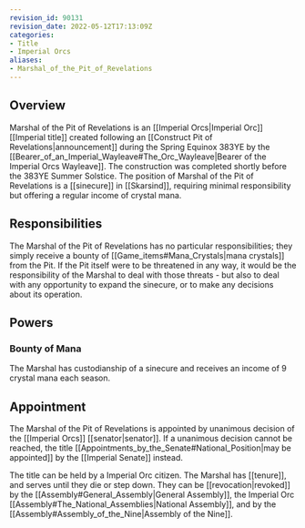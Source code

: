 ```yaml
---
revision_id: 90131
revision_date: 2022-05-12T17:13:09Z
categories:
- Title
- Imperial Orcs
aliases:
- Marshal_of_the_Pit_of_Revelations
---
```


## Overview
Marshal of the Pit of Revelations is an [[Imperial Orcs|Imperial Orc]] [[Imperial title]] created following an [[Construct Pit of Revelations|announcement]] during the Spring Equinox 383YE by the [[Bearer_of_an_Imperial_Wayleave#The_Orc_Wayleave|Bearer of the Imperial Orcs Wayleave]]. The construction was completed shortly before the 383YE Summer Solstice. The position of Marshal of the Pit of Revelations is a [[sinecure]] in [[Skarsind]], requiring minimal responsibility but offering a regular income of crystal mana. 
## Responsibilities
The Marshal of the Pit of Revelations has no particular responsibilities; they simply receive a bounty of [[Game_items#Mana_Crystals|mana crystals]] from the Pit. If the Pit itself were to be threatened in any way, it would be the responsibility of the Marshal to deal with those threats  - but also to deal with any opportunity to expand the sinecure, or to make any decisions about its operation.
## Powers
### Bounty of Mana
The Marshal has custodianship of a sinecure and receives an income of 9 crystal mana each season.
## Appointment
The Marshal of the Pit of Revelations is appointed by unanimous decision of the [[Imperial Orcs]] [[senator|senator]]. If a unanimous decision cannot be reached, the title [[Appointments_by_the_Senate#National_Position|may be appointed]] by the [[Imperial Senate]] instead.

The title can be held by a Imperial Orc citizen. The Marshal has [[tenure]], and serves until they die or step down. They can be [[revocation|revoked]] by the [[Assembly#General_Assembly|General Assembly]], the Imperial Orc [[Assembly#The_National_Assemblies|National Assembly]], and by the [[Assembly#Assembly_of_the_Nine|Assembly of the Nine]].




 
